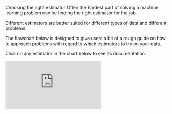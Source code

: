 Choosing the right estimator
Often the hardest part of solving a machine learning problem can be finding the right estimator for the job.

Different estimators are better suited for different types of data and different problems.

The flowchart below is designed to give users a bit of a rough guide on how to approach problems with regard to which estimators to try on your data.

Click on any estimator in the chart below to see its documentation.

![](http://scikit-learn.org/stable/modules/svm.html#classification)
